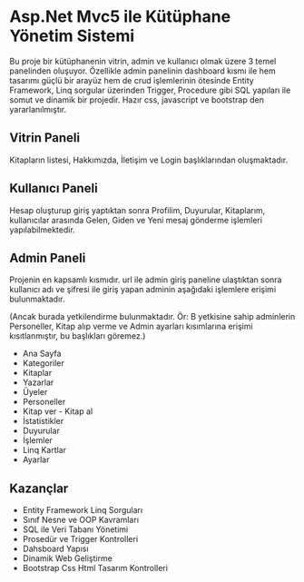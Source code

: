 # Asp.Net Mvc5 ile Kütüphane Yönetim Sistemi

Bu proje bir kütüphanenin vitrin, admin ve kullanıcı olmak üzere 3 temel panelinden oluşuyor. Özellikle admin panelinin dashboard kısmı ile hem tasarımı güçlü bir arayüz hem de crud işlemlerinin ötesinde Entity Framework, Linq sorgular üzerinden Trigger, Procedure gibi SQL yapıları ile somut ve dinamik bir projedir. Hazır css, javascript ve bootstrap den yararlanılmıştır.

## Vitrin Paneli
Kitapların listesi, Hakkımızda, İletişim ve Login başlıklarından oluşmaktadır.

## Kullanıcı Paneli 
Hesap oluşturup giriş yaptıktan sonra Profilim, Duyurular, Kitaplarım, kullanıcılar arasında Gelen, Giden ve Yeni mesaj gönderme işlemleri yapılabilmektedir. 

## Admin Paneli 
Projenin en kapsamlı kısmıdır. url ile admin giriş paneline ulaştıktan sonra kullanıcı adı ve şifresi ile giriş yapan adminin aşağıdaki işlemlere erişimi bulunmaktadır.

(Ancak burada yetkilendirme bulunmaktadır. Ör: B yetkisine sahip adminlerin Personeller, Kitap alıp verme ve Admin ayarları kısımlarına erişimi kısıtlanmıştır, bu başlıkları göremez.)

- Ana Sayfa
- Kategoriler
- Kitaplar
- Yazarlar
- Üyeler
- Personeller
- Kitap ver - Kitap al
- İstatistikler
- Duyurular
- İşlemler
- Linq Kartlar
- Ayarlar


## Kazançlar 
- Entity Framework Linq Sorguları
- Sınıf Nesne ve OOP Kavramları
- SQL ile Veri Tabanı Yönetimi
- Prosedür ve Trigger Kontrolleri
- Dahsboard Yapısı
- Dinamik Web Geliştirme
- Bootstrap Css Html Tasarım Kontrolleri
